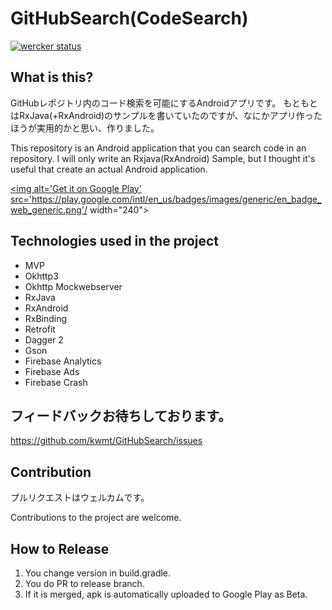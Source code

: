 # GitHubSearch(CodeSearch)

[![wercker status](https://app.wercker.com/status/74b548d085de9c1eb5a42540d5e6239d/m/master "wercker status")](https://app.wercker.com/project/byKey/74b548d085de9c1eb5a42540d5e6239d)

## What is this?
GitHubレポジトリ内のコード検索を可能にするAndroidアプリです。
もともとはRxJava(+RxAndroid)のサンプルを書いていたのですが、なにかアプリ作ったほうが実用的かと思い、作りました。

This repository is an Android application that you can search code in an repository.
I will only write an Rxjava(RxAndroid) Sample, but I thought it's useful that create an actual Android application.

<a href='https://play.google.com/store/apps/details?id=net.kwmt27.codesearch&pcampaignid=MKT-Other-global-all-co-prtnr-py-PartBadge-Mar2515-1'><img alt='Get it on Google Play' src='https://play.google.com/intl/en_us/badges/images/generic/en_badge_web_generic.png'/ width="240"></a>

## Technologies used in the project

* MVP
* Okhttp3
* Okhttp Mockwebserver
* RxJava
* RxAndroid
* RxBinding
* Retrofit
* Dagger 2
* Gson
* Firebase Analytics
* Firebase Ads
* Firebase Crash

## フィードバックお待ちしております。
https://github.com/kwmt/GitHubSearch/issues


## Contribution

プルリクエストはウェルカムです。

Contributions to the project are welcome.

## How to Release

1. You change version in build.gradle.
2. You do PR to release branch.
3. If it is merged, apk is automatically uploaded to Google Play as Beta.

